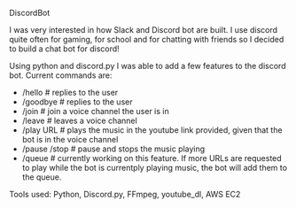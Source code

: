 DiscordBot

I was very interested in how Slack and Discord bot are built. I use discord quite often for gaming, for school and for chatting with friends
so I decided to build a chat bot for discord!

Using python and discord.py I was able to add a few features to the discord bot. Current commands are:

- /hello # replies to the user
- /goodbye # replies to the user
- /join # join a voice channel the user is in
- /leave # leaves a voice channel
- /play URL # plays the music in the youtube link provided, given that the bot is in the voice channel
- /pause /stop # pause and stops the music playing
- /queue # currently working on this feature. If more URLs are requested to play while the bot is currentply playing music, the bot will add them to the queue.

Tools used: Python, Discord.py, FFmpeg, youtube_dl, AWS EC2
